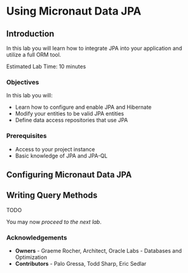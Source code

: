 # Using Micronaut Data JPA

## Introduction
In this lab you will learn how to integrate JPA into your application and utilize a full ORM tool.

Estimated Lab Time: 10 minutes

### Objectives

In this lab you will:
* Learn how to configure and enable JPA and Hibernate
* Modify your entities to be valid JPA entities
* Define data access repositories that use JPA

### Prerequisites

- Access to your project instance
- Basic knowledge of JPA and JPA-QL

## Configuring Micronaut Data JPA


## Writing Query Methods

TODO 

You may now *proceed to the next lab*.

### Acknowledgements
- **Owners** - Graeme Rocher, Architect, Oracle Labs - Databases and Optimization
- **Contributors** - Palo Gressa, Todd Sharp, Eric Sedlar